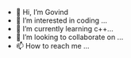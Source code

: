 - 👋 Hi, I’m Govind
- 👀 I’m interested in coding ...
- 🌱 I’m currently learning c++...
- 💞️ I’m looking to collaborate on ...
- 📫 How to reach me ...

<!---
go954vind/go954vind is a ✨ special ✨ repository because its `README.md` (this file) appears on your GitHub profile.
You can click the Preview link to take a look at your changes.
--->
